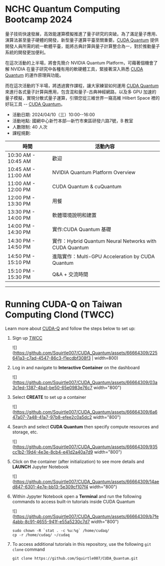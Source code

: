 # NCHC Quantum Computing Bootcamp 2024

量子技術快速發展，高效能運算模擬推進了量子研究的突破。為了滿足量子應用、演算法甚至量子硬體的開發，新型量子運算平臺至關重要。[CUDA Quantum] 提供開發人員所需的統一軟體平臺，能將古典計算與量子計算整合為一，對於推動量子系統的開發更加便利。

在這次活動的上半場，將會先簡介 NVIDIA Quantum Platform，可藉著個機會了解 NVIDIA 在量子研究中各種有用的軟硬體工具，緊接著深入熟悉 [CUDA Quantum] 的運作原理與功能。

而在這次活動的下半場，將透過實作課程，讓大家練習如何運用 [CUDA Quantum] 來進行各式量子計算與應用，包含混和量子-古典神經網路，以及多 GPU 加速的量子模擬，實現分散式量子運算，引領您從三維世界一窺高維 Hilbert Space 裡的好玩工具 -- [CUDA Quantum](https://github.com/NVIDIA/cuda-quantum "C++ and Python support for the CUDA Quantum programming model for heterogeneous quantum-classical workflows")。

[CUDA Quantum]: https://developer.nvidia.com/cuda-q

 -  活動日期: 2024/04/10（三）10:00--16:00
 -  活動地點: 國網中心新竹本部—新竹市東區研發六路7號，B 教室
 -  人數限制: 40 人次
 -  課程規劃: 

| 時間                | 活動內容                                               |
| ------------------- | ------------------------------------------------------ |
| 10:30 AM - 10:45 AM | 歡迎                                                   |
| 10:45 AM - 11:00 AM | NVIDIA Quantum Platform Overview                       |
| 11:00 AM - 12:00 PM | CUDA Quantum & cuQuantum                               |
| 12:00 PM - 13:30 PM | 用餐                                                   |
| 13:30 PM - 14:00 PM | 軟體環境說明和建置                                     |
| 14:00 PM - 14:30 PM | 實作:CUDA Quantum 基礎                                 |
| 14:30 PM - 14:50 PM | 實作：Hybrid Quantum Neural Networks with CUDA Quantum |
| 14:50 PM - 15:10 PM | 進階實作：Multi-GPU Acceleration by CUDA Quantum       |
| 15:10 PM - 15:30 PM | Q&A + 交流時間                                         |

---

# Running CUDA-Q on Taiwan Computing Clond (TWCC)

Learn more about [CUDA-Q](https://developer.nvidia.com/cuda-q) and follow the steps below to set up:

 1. Sign up [TWCC](https://www.twcc.ai/)

    ![](https://github.com/Squirtle007/CUDA_Quantum/assets/66664309/225641a3-c7ad-4547-86c3-f1ecdbf308f3 | width=800)

 2. Log in and navigate to **Interactive Container** on the dashboard

    ![](https://github.com/Squirtle007/CUDA_Quantum/assets/66664309/03a3c1ed-1387-4ba1-be50-65e0983e76c7 width="800")

 3. Select **CREATE** to set up a container

    ![](https://github.com/Squirtle007/CUDA_Quantum/assets/66664309/6a647a07-7a48-41a7-97b8-efee2c0a5dc2 width="800")

 4. Search and select **CUDA Quantum** then specify compute resources and storage, etc.

    ![](https://github.com/Squirtle007/CUDA_Quantum/assets/66664309/935cc1b2-19d4-4e3e-8cb4-e41d2a40a7d9 width="800")

 5. Click on the container (after initialization) to see more details and **LAUNCH** Jupyter Notebook

    ![](https://github.com/Squirtle007/CUDA_Quantum/assets/66664309/14aed847-6301-4e7e-bb13-5e309cf107f4 width="800")

 6. Within Jypyter Notebook open a **Terminal** and run the following commands to access built-in tutorials inside CUDA Quantum

    ![](https://github.com/Squirtle007/CUDA_Quantum/assets/66664309/b7fe4abb-8c91-4655-941f-e55a5230c7d7 width="800")

    ```shell
    sudo chown -R `stat . -c %u:%g` /home/cudaq/
    cp -r /home/cudaq/ ~/cudaq
    ```

 7. To access additional tutorials in this repository, use the following `git clone` command

    ```shell
    git clone https://github.com/Squirtle007/CUDA_Quantum.git
    ```

<!--
  vim: ft=markdown ic wrap noet norl sw=8 ts=8 sts=4:
  -->
